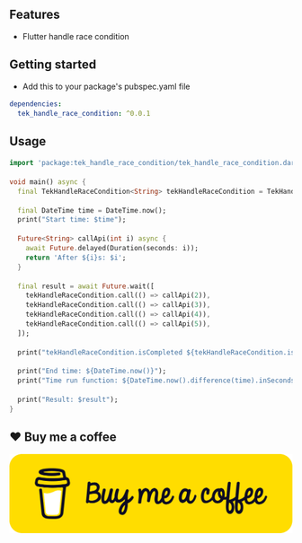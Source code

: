 ## Features

- Flutter handle race condition

## Getting started

- Add this to your package's pubspec.yaml file

```yaml
dependencies: 
  tek_handle_race_condition: ^0.0.1
```

## Usage

```dart
import 'package:tek_handle_race_condition/tek_handle_race_condition.dart';

void main() async {
  final TekHandleRaceCondition<String> tekHandleRaceCondition = TekHandleRaceCondition<String>();

  final DateTime time = DateTime.now();
  print("Start time: $time");

  Future<String> callApi(int i) async {
    await Future.delayed(Duration(seconds: i));
    return 'After ${i}s: $i';
  }

  final result = await Future.wait([
    tekHandleRaceCondition.call(() => callApi(2)),
    tekHandleRaceCondition.call(() => callApi(3)),
    tekHandleRaceCondition.call(() => callApi(4)),
    tekHandleRaceCondition.call(() => callApi(5)),
  ]);

  print("tekHandleRaceCondition.isCompleted ${tekHandleRaceCondition.isCompleted}");

  print("End time: ${DateTime.now()}");
  print("Time run function: ${DateTime.now().difference(time).inSeconds}s");

  print("Result: $result");
}
```

## ❤️ Buy me a coffee

[![](https://raw.githubusercontent.com/nghetien/tek_handle_race_condition/main/assets/images/Buy-me-a-coffee.png)](https://buymeacoffee.com/nghequyetts)
